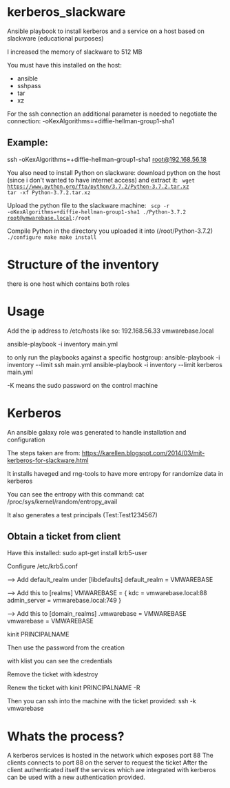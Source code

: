 # kerberos_slackware

Ansible playbook to install kerberos and a service on a host based on slackware (educational purposes)

I increased the memory of slackware to 512 MB

You must have this installed on the host:
* ansible
* sshpass
* tar
* xz

For the ssh connection an additional parameter is needed to negotiate the connection:
-oKexAlgorithms=+diffie-hellman-group1-sha1

## Example:
ssh -oKexAlgorithms=+diffie-hellman-group1-sha1 root@192.168.56.18

You also need to install Python on slackware:
download python on the host (since i don't wanted to have internet access) and extract it:
<code>
wget https://www.python.org/ftp/python/3.7.2/Python-3.7.2.tar.xz
tar -xf Python-3.7.2.tar.xz
</code>

Upload the python file to the slackware machine:
<code>
scp -r -oKexAlgorithms=+diffie-hellman-group1-sha1 ./Python-3.7.2 root@vmwarebase.local:/root
</code>

Compile Python in the directory you uploaded it into (/root/Python-3.7.2)
<code>
./configure
make
make install
</code>

# Structure of the inventory
there is one host which contains both roles
# Usage
Add the ip address to /etc/hosts like so:
192.168.56.33 vmwarebase.local

ansible-playbook -i inventory main.yml

to only run the playbooks against a specific hostgroup:
ansible-playbook -i inventory --limit ssh main.yml
ansible-playbook -i inventory --limit kerberos main.yml

-K means the sudo password on the control machine
# Kerberos
An ansible galaxy role was generated to handle installation and configuration


The steps taken are from: https://karellen.blogspot.com/2014/03/mit-kerberos-for-slackware.html

It installs haveged and rng-tools to have more entropy for randomize data in kerberos

You can see the entropy with this command:
cat /proc/sys/kernel/random/entropy_avail

It also generates a test principals (Test:Test1234567)
## Obtain a ticket from client

Have this installed:
sudo apt-get install krb5-user

Configure /etc/krb5.conf

--> Add default_realm under [libdefaults]
default_realm = VMWAREBASE

--> Add this to [realms]
VMWAREBASE = {
                 kdc = vmwarebase.local:88
                 admin_server = vmwarebase.local:749
        }

--> Add this to [domain_realms]
.vmwarebase = VMWAREBASE
vmwarebase = VMWAREBASE


kinit PRINCIPALNAME

Then use the password from the creation

with klist you can see the credentials

Remove the ticket with kdestroy

Renew the ticket with kinit PRINCIPALNAME -R


Then you can ssh into the machine with the ticket provided:
ssh -k vmwarebase


# Whats the process?

A kerberos services is hosted in the network which exposes port 88
The clients connects to port 88 on the server to request the ticket
After the client authenticated itself the services which are integrated with kerberos can be used with a new authentication provided.